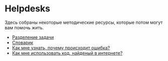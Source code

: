# Helpdesks
Здесь собраны некоторые методические ресурсы, которые потом могут вам помочь жить.

- [Разделение задачи](/decomposition.md)
- [Словарик](/dictionary.md)
- [Как мне узнать, почему происходит ошибка?](/error2query.md)
- [Как мне использовать код, найденый в интернете?](/solution%20analysis.md)
